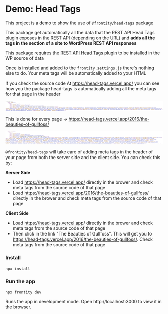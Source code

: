 # Demo: Head Tags

This project is a demo to show the use of [`@frontity/head-tags`](https://docs.frontity.org/api-reference-1/frontity-head-tags) package

This package get automatically all the data that the REST API Head Tags plugin exposes in the REST API (depending on the URL) and **adds all the tags in the <head> section of a site to WordPress REST API responses**

This package requires the [REST API Head Tags plugin](https://docs.frontity.org/frontity-plugins/rest-api-head-tags) to be installed in the WP source of data

Once is installed and added to the `frontity.settings.js` there's nothing else to do. Your meta tags will be automatically added to your HTML

If you check the source code At https://head-tags.vercel.app/ you can see how you the package head-tags is automatically adding all the meta tags for that page in the header

![meta tags](./img/meta-tags.png)

This is done for every page → https://head-tags.vercel.app/2016/the-beauties-of-gullfoss/

![meta tags Gulfoss](./img/meta-tags-Gullfoss.png)

`@frontity/head-tags` will take care of adding meta tags in the header of your page from both the server side and the client side. You can check this by:

**Server Side**

- Load https://head-tags.vercel.app/ directly in the brower and check meta tags from the source code of that page
- Load https://head-tags.vercel.app/2016/the-beauties-of-gullfoss/ directly in the brower and check meta tags from the source code of that page

**Client Side**

- Load https://head-tags.vercel.app/ directly in the brower and check meta tags from the source code of that page
- Then click in the link "The Beauties of Gullfoss". This will get you to https://head-tags.vercel.app/2016/the-beauties-of-gullfoss/. Check meta tags from the source code of that page


### Install

```
npx install
```

### Run the app

```
npx frontity dev
```

Runs the app in development mode. Open http://localhost:3000 to view it in the browser.
